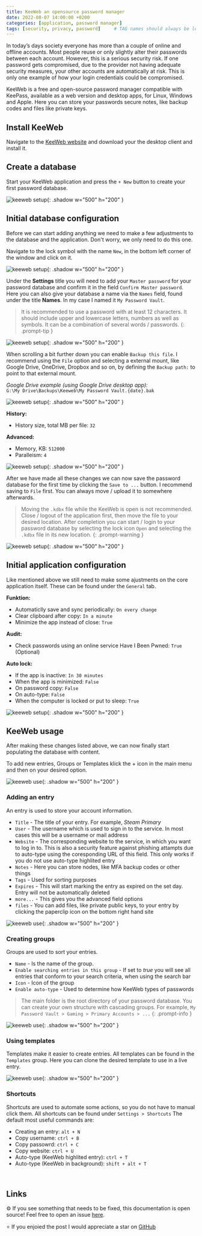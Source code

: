 ```yaml
---
title: KeeWeb an opensource password manager
date: 2022-08-07 14:00:00 +0200
categories: [application, password manager]
tags: [security, privacy, password]     # TAG names should always be lowercase
---
```


In today’s days society everyone has more than a couple of online and offline accounts. Most people reuse or only slightly alter their passwords between each account. However, this is a serious security risk. If one password gets compromised, due to the provider not having adequate security measures, your other accounts are automatically at risk. This is only one example of how your login credentials could be compromised.

KeeWeb is a free and open-source password manager compatible with KeePass, available as a web version and desktop apps, for Linux, Windows and Apple. Here you can store your passwords secure notes, like backup codes and files like private keys.


## **Install KeeWeb**

Navigate to the [KeeWeb website](https://keeweb.info/) and download your the desktop client and install it.


## **Create a database**

Start your KeeWeb application and press the `+ New` button to create your first password database.

![keeweb setup](/assets/img/keeweb/keeweb-setup-1.png){: .shadow w="500" h="200" }

## **Initial database configuration**

Before we can start adding anything we need to make a few adjustments to the database and the application. Don't worry, we only need to do this one.

Navigate to the lock symbol with the name `New`, in the bottom left corner of the window and click on it.

![keeweb setup](/assets/img/keeweb/keeweb-setup-2.png){: .shadow w="500" h="200" }

Under the **Settings** title you will need to add your `Master password` for your password database and confirm it in the field `Confirm Master password`. Here you can also give your database a name via the `Names` field, found under the title **Names**. In my case I named it `My Password Vault`.

> It is recommended to use a password with at least 12 characters. It should include upper and lowercase letters, numbers as well as symbols. It can be a combination of several words / passwords.
{: .prompt-tip }

![keeweb setup](/assets/img/keeweb/keeweb-setup-3.png){: .shadow w="500" h="200" }

When scrolling a bit further down you can enable `Backup this file`. I recommend using the `File` option and selecting a external mount, like Google Drive, OneDrive, Dropbox and so on, by defining the `Backup path:` to point to that external mount.

*Google Drive example (using Google Drive desktop app):* <br>
`G:\My Drive\Backups\Keeweb\My Password Vault.{date}.bak`

![keeweb setup](/assets/img/keeweb/keeweb-setup-4c.png){: .shadow w="500" h="200" }

**History:**
- History size, total MB per file: `32`

**Advanced:**
- Memory, KB: `512000`
- Paralleism: `4`

![keeweb setup](/assets/img/keeweb/keeweb-setup-5c.png){: .shadow w="500" h="200" }

After we have made all these changes we can now save the password database for the first time by clicking the `Save to ...` button. I recommend saving to `File` first. You can always move / upload it to somewhere afterwards.

> Moving the `.kdbx` file while the KeeWeb is open is not recommended. Close / logout of the application first, then move the file to your desired location. After completion you can start / login to your password database by selecting the lock icon `Open` and selecting the `.kdbx` file in its new location.
{: .prompt-warning }

![keeweb setup](/assets/img/keeweb/keeweb-setup-6c.png){: .shadow w="500" h="200" }


## **Initial application configuration**

Like mentioned above we still need to make some ajustments on the core application itself. These can be found under the `General` tab.

**Funktion:**
- Automaticlly save and sync periodically: `On every change`
- Clear clipboard after copy: `In a minute`
- Minimize the app instead of close: `True`

**Audit:**
- Check passwords using an online service Have I Been Pwned: `True` (Optional)

**Auto lock:**
- If the app is inactive: `In 30 minutes`
- When the app is minimized: `False`
- On password copy: `False`
- On auto-type: `False`
- When the computer is locked or put to sleep: `True`

![keeweb setup](/assets/img/keeweb/keeweb-setup-7.png){: .shadow w="500" h="200" }


## **KeeWeb usage**

After making these changes listed above, we can now finally start populating the database with content.

To add new entries, Groups or Templates klick the + icon in the main menu and then on your desired option.

![keeweb use](/assets/img/keeweb/keeweb-setup-8.png){: .shadow w="500" h="200" }


### **Adding an entry**
An entry is used to store your account information.

- `Title` - The title of your entry. For example, *Steam Primary*
- `User` - The username which is used to sign in to the service. In most cases this will be a username or mail address
- `Website` - The corresponding website to the service, in which you want to log in to. This is also a security feature against phishing attampts due to auto-type using the coresponding URL of this field. This only works if you do not use auto-type highlited entry
- `Notes` - Here you can store nodes, like MFA backup codes or other things
- `Tags` - Used for sorting purposes
- `Expires` - This will start marking the entry as expired on the set day. Entry will not be automatically deleted
- `more...` - This gives you the advanced field options
- `files` - You can add files, like private public keys, to your entry by clicking the paperclip icon on the bottom right hand site

![keeweb use](/assets/img/keeweb/keeweb-setup-9.png){: .shadow w="500" h="200" }


### **Creating groups**
Groups are used to sort your entries.

- `Name` - Is the name of the group.
- `Enable searching entries in this group` - If set to *true* you will see all entries that conform to your search criteria, when using the search bar
- `Icon` - Icon of the group
- `Enable auto-type` - Used to determine how KeeWeb types of passwords

> The main folder is the root directory of your password database. You can create your own structure with cascading groups. For example, `My Password Vault > Gaming > Primary Accounts > ...`
{: .prompt-info }

![keeweb use](/assets/img/keeweb/keeweb-setup-10.png){: .shadow w="500" h="200" }


### **Using templates**
Templates make it easier to create entries. All templates can be found in the `Templates` group. Here you can clone the desired template to use in a live entry. 

![keeweb use](/assets/img/keeweb/keeweb-setup-11.png){: .shadow w="500" h="200" }

### **Shortcuts**
Shortcuts are used to automate some actions, so you do not have to manual click them. All shortcuts can be found under `Settings > Shortcuts` The default most useful commands are:

- Creating an entry: `alt + N`
- Copy username: `ctrl + B`
- Copy passowrd: `ctrl + C`
- Copy website: `ctrl + U`
- Auto-type (KeeWeb highlited entry): `ctrl + T`
- Auto-type (KeeWeb in background): `shift + alt + T`

<br>

## **Links**

⚙️ If you see something that needs to be fixed, this documentation is open source! Feel free to open an issue [here](https://github.com/r3dspace/r3dspace.github.io).

⭐ If you enjoied the post I would appreciate a star on [GitHub](https://github.com/r3dspace)